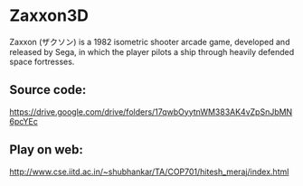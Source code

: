 # Zaxxon3D

Zaxxon (ザクソン) is a 1982 isometric shooter arcade game, developed and released by Sega, in which the player pilots a ship through heavily defended space fortresses.

## Source code:

https://drive.google.com/drive/folders/17qwbOyytnWM383AK4vZpSnJbMN6pcYEc

## Play on web:

http://www.cse.iitd.ac.in/~shubhankar/TA/COP701/hitesh_meraj/index.html
